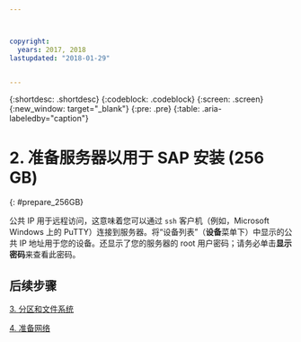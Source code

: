 ```yaml
---



copyright:
  years: 2017, 2018
lastupdated: "2018-01-29"


---
```


{:shortdesc: .shortdesc}
{:codeblock: .codeblock}
{:screen: .screen}
{:new_window: target="_blank"}
{:pre: .pre}
{:table: .aria-labeledby="caption"}

# 2. 准备服务器以用于 SAP 安装 (256 GB)
{: #prepare_256GB}

公共 IP 用于远程访问，这意味着您可以通过 `ssh` 客户机（例如，Microsoft Windows 上的 PuTTY）连接到服务器。将“设备列表”（**设备**菜单下）中显示的公共 IP 地址用于您的设备。还显示了您的服务器的 root 用户密码；请务必单击**显示密码**来查看此密码。

## 后续步骤

 [3. 分区和文件系统](/docs/infrastructure/sap-netweaver-rhel-qrg/rhel-partition-256GB.html#partition-256GB)
 
 [4. 准备网络](/docs/infrastructure/sap-netweaver-rhel-qrg/rhel-prepare-network.html#network)
